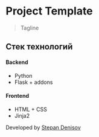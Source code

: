 # Project Template

> Tagline

## Стек технологий

#### Backend
- Python
- Flask + addons

#### Frontend
- HTML + CSS
- Jinja2

Developed by [Stepan Denisov](https://vk.com/sd.denisoff "VK profile")
